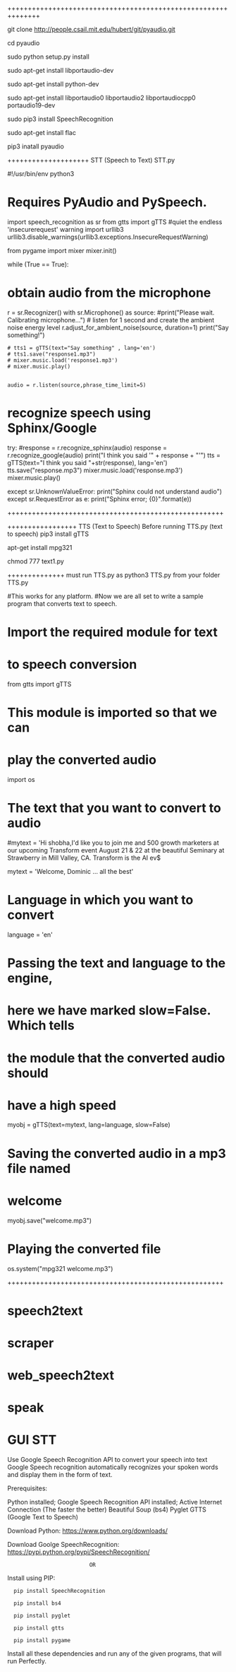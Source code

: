 ++++++++++++++++++++++++++++++++++++++++++++++++++++++++++++++

git clone http://people.csail.mit.edu/hubert/git/pyaudio.git

cd pyaudio

sudo python setup.py install

sudo apt-get install libportaudio-dev

sudo apt-get install python-dev

sudo apt-get install libportaudio0 libportaudio2 libportaudiocpp0 portaudio19-dev

sudo pip3 install SpeechRecognition

sudo apt-get install flac

pip3 inatall pyaudio



++++++++++++++++++++
STT (Speech to Text)
STT.py


#!/usr/bin/env python3
# Requires PyAudio and PySpeech.
 


import speech_recognition as sr
from gtts import gTTS
#quiet the endless 'insecurerequest' warning
import urllib3
urllib3.disable_warnings(urllib3.exceptions.InsecureRequestWarning)
 
from pygame import mixer
mixer.init()
 
while (True == True):
# obtain audio from the microphone
  r = sr.Recognizer()
  with sr.Microphone() as source:
    #print("Please wait. Calibrating microphone...")
    # listen for 1 second and create the ambient noise energy level
    r.adjust_for_ambient_noise(source, duration=1)
    print("Say something!")

    # tts1 = gTTS(text="Say something" , lang='en')
    # tts1.save("response1.mp3")
    # mixer.music.load('response1.mp3')
    # mixer.music.play()


    audio = r.listen(source,phrase_time_limit=5)
 
# recognize speech using Sphinx/Google
  try:
    #response = r.recognize_sphinx(audio)
    response = r.recognize_google(audio)
    print("I think you said '" + response + "'")
    tts = gTTS(text="I think you said "+str(response), lang='en')
    tts.save("response.mp3")
    mixer.music.load('response.mp3')
    mixer.music.play()
 
 
  except sr.UnknownValueError:
    print("Sphinx could not understand audio")
  except sr.RequestError as e:
    print("Sphinx error; {0}".format(e))




+++++++++++++++++++++++++++++++++++++++++++++++++++++


+++++++++++++++++
TTS (Text to Speech)
Before running  TTS.py (text to speech)
pip3 install gTTS

apt-get install mpg321

chmod 777 text1.py

++++++++++++++
must run TTS.py as python3 TTS.py from your folder
TTS.py


#This works for any platform.
#Now we are all set to write a sample program that converts text to speech.
# Import the required module for text 
# to speech conversion 
from gtts import gTTS
 
# This module is imported so that we can 
# play the converted audio
import os
 
# The text that you want to convert to audio
#mytext = 'Hi shobha,I'd like you to join me and 500 growth marketers at our upcoming Transform event August 21 & 22 at the beautiful Seminary at Strawberry in Mill Valley, CA. Transform is the AI ev$

mytext = 'Welcome, Dominic ... all the best' 
# Language in which you want to convert
language = 'en'
 
# Passing the text and language to the engine, 
# here we have marked slow=False. Which tells 
# the module that the converted audio should 
# have a high speed
myobj = gTTS(text=mytext, lang=language, slow=False)
 
# Saving the converted audio in a mp3 file named
# welcome 
myobj.save("welcome.mp3")
 
# Playing the converted file
os.system("mpg321 welcome.mp3")
























+++++++++++++++++++++++++++++++++++++++++++++++++++++

# speech2text
# scraper
# web_speech2text
# speak
# GUI STT

Use Google Speech Recognition API to convert your speech into text
Google Speech recognition automatically recognizes your spoken words and display them in the form of text.

Prerequisites:
  
  Python installed; 
  Google Speech Recognition API installed; 
  Active Internet Connection (The faster the better)
  Beautiful Soup (bs4)
  Pyglet
  GTTS (Google Text to Speech)


Download Python:
  https://www.python.org/downloads/
  
Download Goolge SpeechRecognition:
  https://pypi.python.org/pypi/SpeechRecognition/
  
                              OR
Install using PIP:

      pip install SpeechRecognition
  
      pip install bs4
  
      pip install pyglet
  
      pip install gtts
  
      pip install pygame
 
 Install all these dependencies and run any of the given programs, that will run Perfectly.
 
